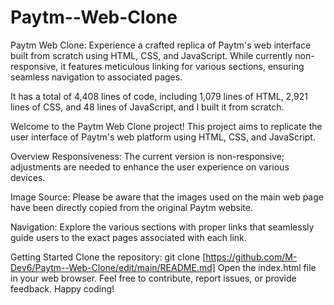 # Paytm--Web-Clone
Paytm Web Clone: Experience a crafted replica of Paytm's web interface built from scratch using HTML, CSS, and JavaScript. While currently non-responsive, it features meticulous linking for various sections, ensuring seamless navigation to associated pages.

It has a total of 4,408 lines of code, including 1,079 lines of HTML, 2,921 lines of CSS, and 48 lines of JavaScript, and I built it from scratch.


Welcome to the Paytm Web Clone project! This project aims to replicate the user interface of Paytm's web platform using HTML, CSS, and JavaScript.

Overview
Responsiveness: The current version is non-responsive; adjustments are needed to enhance the user experience on various devices.

Image Source: Please be aware that the images used on the main web page have been directly copied from the original Paytm website.

Navigation: Explore the various sections with proper links that seamlessly guide users to the exact pages associated with each link.

Getting Started
Clone the repository: git clone [https://github.com/M-Dev6/Paytm--Web-Clone/edit/main/README.md]
Open the index.html file in your web browser.
Feel free to contribute, report issues, or provide feedback. Happy coding!

